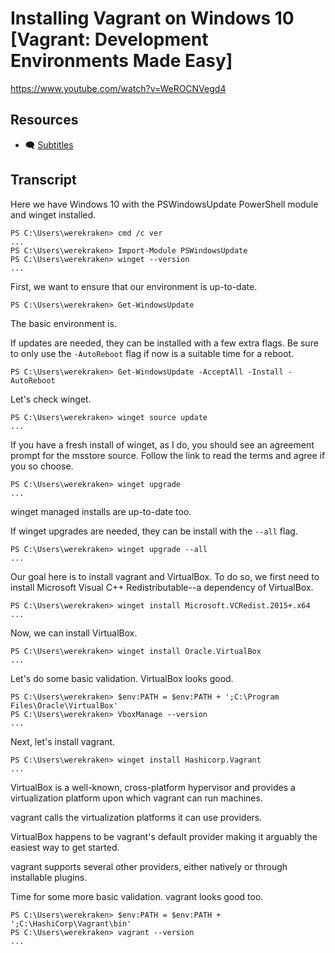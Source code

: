 # Installing Vagrant on Windows 10 [Vagrant: Development Environments Made Easy]

https://www.youtube.com/watch?v=WeROCNVegd4

## Resources

* 🗨 [Subtitles](subtitles.srt)

## Transcript

Here we have Windows 10 with the PSWindowsUpdate PowerShell module and winget installed.
```
PS C:\Users\werekraken> cmd /c ver
...
PS C:\Users\werekraken> Import-Module PSWindowsUpdate
PS C:\Users\werekraken> winget --version
...
```

First, we want to ensure that our environment is up-to-date.
```
PS C:\Users\werekraken> Get-WindowsUpdate
```
The basic environment is.

If updates are needed, they can be installed with a few extra flags. Be sure to only use the `-AutoReboot` flag if now is a suitable time for a reboot.
```
PS C:\Users\werekraken> Get-WindowsUpdate -AcceptAll -Install -AutoReboot
```

Let's check winget.
```
PS C:\Users\werekraken> winget source update
...
```
If you have a fresh install of winget, as I do, you should see an agreement prompt for the msstore source. Follow the link to read the terms and agree if you so choose.
```
PS C:\Users\werekraken> winget upgrade
...
```
winget managed installs are up-to-date too.

If winget upgrades are needed, they can be install with the `--all` flag.
```
PS C:\Users\werekraken> winget upgrade --all
...
```

Our goal here is to install vagrant and VirtualBox. To do so, we first need to install Microsoft Visual C++ Redistributable--a dependency of VirtualBox.
```
PS C:\Users\werekraken> winget install Microsoft.VCRedist.2015+.x64
...
```

Now, we can install VirtualBox.
```
PS C:\Users\werekraken> winget install Oracle.VirtualBox
...
```

Let's do some basic validation. VirtualBox looks good.
```
PS C:\Users\werekraken> $env:PATH = $env:PATH + ';C:\Program Files\Oracle\VirtualBox'
PS C:\Users\werekraken> VboxManage --version
...
```

Next, let's install vagrant.
```
PS C:\Users\werekraken> winget install Hashicorp.Vagrant
...
```

VirtualBox is a well-known, cross-platform hypervisor and provides a virtualization platform upon which vagrant can run machines.

vagrant calls the virtualization platforms it can use providers.

VirtualBox happens to be vagrant's default provider making it arguably the easiest way to get started.

vagrant supports several other providers, either natively or through installable plugins.

Time for some more basic validation. vagrant looks good too.
```
PS C:\Users\werekraken> $env:PATH = $env:PATH + ';C:\HashiCorp\Vagrant\bin'
PS C:\Users\werekraken> vagrant --version
...
```
